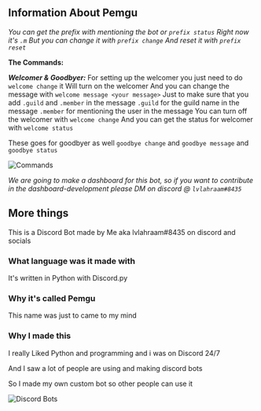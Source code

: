 ## Information About Pemgu
*You can get the prefix with mentioning the bot or `prefix status`*
*Right now it's `.m`*
*But you can change it with `prefix change`*
*And reset it with `prefix reset`*

**The Commands:**

***Welcomer & Goodbyer:***
For setting up the welcomer you just need to do `welcome change` it Will turn on the welcomer
And you can change the message with `welcome message <your message>`
Just to make sure that you add `.guild` and `.member` in the message
`.guild` for the guild name in the message
`.member` for mentioning the user in the message
You can turn off the welcomer with `welcome change`
And you can get the status for welcomer with `welcome status`

These goes for goodbyer as well
`goodbye change` and `goodbye message` and `goodbye status`

![Commands](https://cdn.discordapp.com/attachments/824216160425869312/901038923575357480/unknown.png)

*We are going to make a dashboard for this bot, so if you want to contribute in the dashboard-development please DM on discord @ `lvlahraam#8435`*

## More things
This is a Discord Bot made by Me aka lvlahraam#8435 on discord and socials

### What language was it made with
It's written in Python with Discord.py

### Why it's called Pemgu
This name was just to came to my mind

### Why I made this
I really Liked Python and programming and i was on Discord 24/7

And I saw a lot of people are using and making discord bots

So I made my own custom bot so other people can use it

![Discord Bots](https://top.gg/api/widget/844226171972616205.svg)
